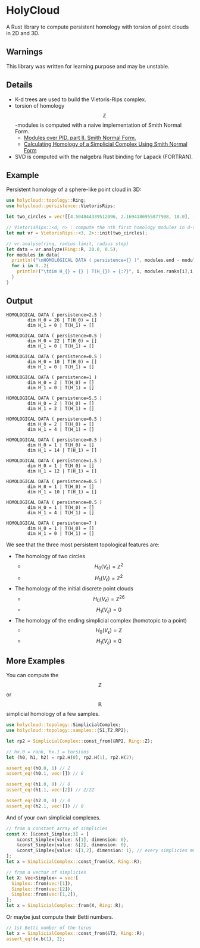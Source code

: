 # HolyCloud
A Rust library to compute persistent homology with torsion of point clouds in 2D and 3D.

## Warnings
This library was written for learning purpose and may be unstable.


## Details
* K-d trees are used to build the Vietoris-Rips complex.
* torsion of homology $$\mathbb{Z}$$-modules is computed with a naive implementation of Smith Normal Form.
  - [Modules over PID, part II. Smith Normal Form.](https://m-ershov.github.io/7752_Spring2010/lecture8.pdf)
  - [Calculating Homology of a Simplicial Complex Using Smith Normal Form](https://eric-bunch.github.io/blog/calculating_homology_of_simplicial_complex)
* SVD is computed with the nalgebra Rust binding for Lapack (FORTRAN).

## Example

Persistent homology of a sphere-like point cloud in 3D:
```rust
use holycloud::topology::Ring;
use holycloud::persistence::VietorisRips;

let two_circles = vec![[4.504844339512096, 2.1694186955877908, 10.0], [3.1174490092936677, 3.909157412340149, 10.0], [1.1126046697815721, 4.874639560909118, 10.0], [-1.1126046697815717, 4.874639560909118, 10.0], [-3.1174490092936673, 3.9091574123401496, 10.0], [-4.504844339512095, 2.169418695587791, 10.0], [-5.0, 6.123233995736766e-16, 10.0], [-4.504844339512096, -2.16941869558779, 10.0], [-3.1174490092936686, -3.9091574123401482, 10.0], [-1.112604669781573, -4.874639560909118, 10.0], [1.1126046697815712, -4.874639560909118, 10.0], [3.117449009293667, -3.9091574123401496, 10.0], [4.504844339512095, -2.1694186955877917, 10.0], [4.504844339512096, 2.1694186955877908, 0.0], [3.1174490092936677, 3.909157412340149, 0.0], [1.1126046697815721, 4.874639560909118, 0.0], [-1.1126046697815717, 4.874639560909118, 0.0], [-3.1174490092936673, 3.9091574123401496, 0.0], [-4.504844339512095, 2.169418695587791, 0.0], [-5.0, 6.123233995736766e-16, 0.0], [-4.504844339512096, -2.16941869558779, 0.0], [-3.1174490092936686, -3.9091574123401482, 0.0], [-1.112604669781573, -4.874639560909118, 0.0], [1.1126046697815712, -4.874639560909118, 0.0], [3.117449009293667, -3.9091574123401496, 0.0], [4.504844339512095, -2.1694186955877917, 0.0]];

// VietorisRips::<d, n> : compute the nth first homology modules in d-dimensional space
let mut vr = VietorisRips::<3, 2>::init(two_circles);

// vr.analyse(ring, radius limit, radius step)
let data = vr.analyze(Ring::R, 20.0, 0.5);
for modules in data{
  println!("\nHOMOLOGICAL DATA ( persistence={} )", modules.end - modules.start);
  for i in 0..2{
    println!("\tdim H_{} = {} | T(H_{}) = {:?}", i, modules.ranks[i],i, modules.torsions[i]);
  }
}
```

## Output
```
HOMOLOGICAL DATA ( persistence=2.5 )
        dim H_0 = 26 | T(H_0) = []
        dim H_1 = 0 | T(H_1) = []

HOMOLOGICAL DATA ( persistence=0.5 )
        dim H_0 = 22 | T(H_0) = []
        dim H_1 = 0 | T(H_1) = []

HOMOLOGICAL DATA ( persistence=0.5 )
        dim H_0 = 10 | T(H_0) = []
        dim H_1 = 0 | T(H_1) = []

HOMOLOGICAL DATA ( persistence=1 )
        dim H_0 = 2 | T(H_0) = []
        dim H_1 = 0 | T(H_1) = []

HOMOLOGICAL DATA ( persistence=5.5 )
        dim H_0 = 2 | T(H_0) = []
        dim H_1 = 2 | T(H_1) = []

HOMOLOGICAL DATA ( persistence=0.5 )
        dim H_0 = 2 | T(H_0) = []
        dim H_1 = 4 | T(H_1) = []

HOMOLOGICAL DATA ( persistence=0.5 )
        dim H_0 = 1 | T(H_0) = []
        dim H_1 = 14 | T(H_1) = []

HOMOLOGICAL DATA ( persistence=1.5 )
        dim H_0 = 1 | T(H_0) = []
        dim H_1 = 12 | T(H_1) = []

HOMOLOGICAL DATA ( persistence=0.5 )
        dim H_0 = 1 | T(H_0) = []
        dim H_1 = 10 | T(H_1) = []

HOMOLOGICAL DATA ( persistence=0.5 )
        dim H_0 = 1 | T(H_0) = []
        dim H_1 = 4 | T(H_1) = []

HOMOLOGICAL DATA ( persistence=7 )
        dim H_0 = 1 | T(H_0) = []
        dim H_1 = 0 | T(H_1) = []
```
We see that the three most persistent topological features are:
* The homology of two circles
    - $$H_0(V_\epsilon)=\mathbb{Z}^2$$
    - $$H_1(V_\epsilon)=\mathbb{Z}^2$$
* The homology of the initial discrete point clouds
  - $$H_0(V_\epsilon)=\mathbb{Z}^{26}$$
  - $$H_1(V_\epsilon)=0$$
* The homology of the ending simplicial complex (homotopic to a point)
  - $$H_0(V_\epsilon)=\mathbb{Z}$$
  - $$H_1(V_\epsilon)=0$$

 
## More Examples
You can compute the $$\mathbb{Z}$$ or $$\mathbb{R}$$ simplicial homology of a few samples.
```rust
use holycloud::topology::SimplicialComplex;
use holycloud::topology::samples::{S1,T2,RP2};

let rp2 = SimplicialComplex::const_from(&RP2, Ring::Z);

// hx.0 = rank, hx.1 = torsions
let (h0, h1, h2) = rp2.H(0), rp2.H(1), rp2.H(2);

assert_eq!(h0.0, 1) // Z
assert_eq!(h0.1, vec![]) // 0

assert_eq!(h1.0, 0) // 0
assert_eq!(h1.1, vec![2]) // Z/2Z

assert_eq!(h2.0, 0) // 0
assert_eq!(h2.1, vec![]) // 0

```

And of your own simplicial complexes.
```rust
// from a constant array of simplicies
const X: [&const_Simplex;3] = [
	&const_Simplex{value: &[1], dimension: 0},
	&const_Simplex{value: &[2], dimension: 0},
	&const_Simplex{value: &[1,2], dimension: 1}, // every simplicies must be oriented in increasing order.
];
let x = SimplicialComplex::const_from(&X, Ring::R);
```
```rust
// from a vector of simplicies
let X: Vec<Simplex> = vec![
  Simplex::from(vec![1]),
  Simplex::from(vec![2]),
  Simplex::from(vec![1,2]),
];
let x = SimplicialComplex::from(X, Ring::R);
```

Or maybe just compute their Betti numbers.
```rust
// 1st Betti number of the torus
let x = SimplicialComplex::const_from(&T2, Ring::R);
assert_eq!(x.b(1), 2);
```
